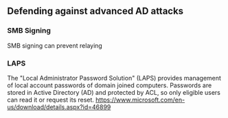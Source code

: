 ## Defending against advanced AD attacks



### SMB Signing

SMB signing can prevent relaying

### LAPS

The "Local Administrator Password Solution" \(LAPS\) provides management of local account passwords of domain joined computers. Passwords are stored in Active Directory \(AD\) and protected by ACL, so only eligible users can read it or request its reset. https://www.microsoft.com/en-us/download/details.aspx?id=46899





